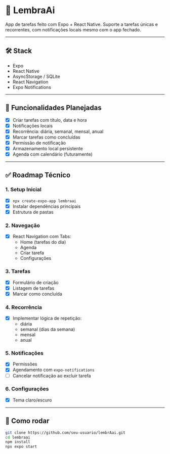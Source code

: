 # 📲 LembraAi

App de tarefas feito com Expo + React Native. Suporte a tarefas únicas e recorrentes, com notificações locais mesmo com o app fechado.

---

## 🛠️ Stack
- Expo
- React Native
- AsyncStorage / SQLite
- React Navigation
- Expo Notifications

---

## 📅 Funcionalidades Planejadas

- [x] Criar tarefas com título, data e hora
- [x] Notificações locais
- [x] Recorrência: diária, semanal, mensal, anual
- [x] Marcar tarefas como concluídas
- [x] Permissão de notificação
- [x] Armazenamento local persistente
- [x] Agenda com calendário (futuramente)

---

## ✅ Roadmap Técnico

### 1. Setup Inicial
- [x] `npx create-expo-app lembraai`
- [x] Instalar dependências principais
- [x] Estrutura de pastas

### 2. Navegação
- [x] React Navigation com Tabs:
  - Home (tarefas do dia)
  - Agenda
  - Criar tarefa
  - Configurações

### 3. Tarefas
- [x] Formulário de criação
- [x] Listagem de tarefas
- [x] Marcar como concluída

### 4. Recorrência
- [x] Implementar lógica de repetição:
  - diária
  - semanal (dias da semana)
  - mensal
  - anual

### 5. Notificações
- [x] Permissões
- [x] Agendamento com `expo-notifications`
- [ ] Cancelar notificação ao excluir tarefa

### 6. Configurações
- [x] Tema claro/escuro
---

## 🚀 Como rodar

```bash
git clone https://github.com/seu-usuario/lembrAai.git
cd lembraai
npm install
npx expo start
